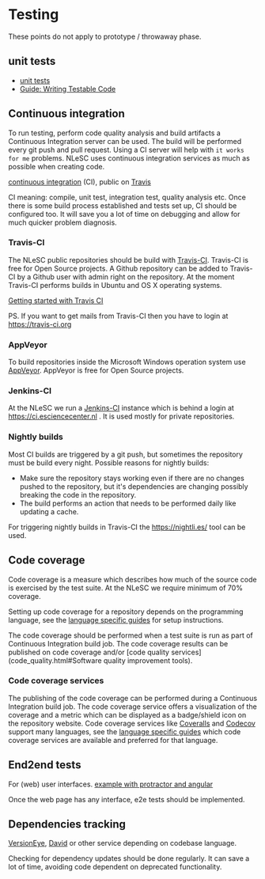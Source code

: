 # Testing

These points do not apply to prototype / throwaway phase.

## unit tests

* [unit tests](https://en.wikipedia.org/wiki/Unit_testing)
* [Guide: Writing Testable Code](http://misko.hevery.com/code-reviewers-guide/)

## Continuous integration

To run testing, perform code quality analysis and build artifacts a Continuous Integration server can be used. The build will be performed every git push and pull request. Using a CI server will help with `it works for me` problems.
NLeSC uses continuous integration services as much as possible when creating code.

[continuous integration](https://en.wikipedia.org/wiki/Continuous_integration) (CI), public on [Travis](https://travis-ci.org/)

CI meaning: compile, unit test, integration test, quality analysis etc.
Once there is some build process established and tests set up, CI should be configured too.
It will save you a lot of time on debugging and allow for much quicker problem diagnosis.

### Travis-CI

The NLeSC public repositories should be build with [Travis-CI](https://travis-ci.org).
Travis-CI is free for Open Source projects.
A Github repository can be added to Travis-CI by a Github user with admin right on the repository.
At the moment Travis-CI performs builds in Ubuntu and OS X operating systems.

[Getting started with Travis CI](http://docs.travis-ci.com/user/getting-started/)

PS. If you want to get mails from Travis-CI then you have to login at https://travis-ci.org

### AppVeyor

To build repositories inside the Microsoft Windows operation system use [AppVeyor](https://www.appveyor.com/).
AppVeyor is free for Open Source projects.

### Jenkins-CI

At the NLeSC we run a [Jenkins-CI](http://jenkins-ci.org/) instance which is behind a login at https://ci.esciencecenter.nl .
It is used mostly for private repositories.

### Nightly builds

Most CI builds are triggered by a git push, but sometimes the repository must be build every night.
Possible reasons for nightly builds:

* Make sure the repository stays working even if there are no changes pushed to the repository, but it's dependencies are changing possibly breaking the code in the repository.
* The build performs an action that needs to be performed daily like updating a cache.

For triggering nightly builds in Travis-CI the https://nightli.es/ tool can be used.

## Code coverage

Code coverage is a measure which describes how much of the source code is exercised by the test suite.
At the NLeSC we require minimum of 70% coverage.

Setting up code coverage for a repository depends on the programming language, see the [language specific guides](../languages/languages_overview.html) for setup instructions.

The code coverage should be performed when a test suite is run as part of Continuous Integration build job.
The code coverage results can be published on code coverage and/or [code quality services](code_quality.html#Software quality improvement tools).

### Code coverage services

The publishing of the code coverage can be performed during a Continuous Integration build job.
The code coverage service offers a visualization of the coverage and a metric which can be displayed as a badge/shield icon on the repository website.
Code coverage services like [Coveralls](https://coveralls.io) and [Codecov](https://codecov.io) support many languages, see the [language specific guides](../languages/languages_overview.html) which code coverage services are available and preferred for that language.

## End2end tests

For (web) user interfaces. [example with protractor and angular](https://angular.github.io/protractor/#/)

Once the web page has any interface, e2e tests should be implemented.

## Dependencies tracking

[VersionEye](https://www.versioneye.com/),
[David](https://david-dm.org/) or other service depending on codebase language.

Checking for dependency updates should be done regularly. It can save a lot of time,
avoiding code dependent on deprecated functionality.
